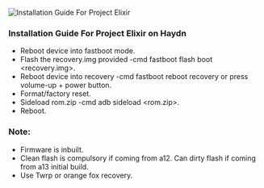 ![Installation Guide For Project Elixir](https://i.imgur.com/3UmK6nS.png "Installation")

### Installation Guide For Project Elixir on Haydn
- Reboot device into fastboot mode.
- Flash the recovery.img provided -cmd fastboot flash boot <recovery.img>.
- Reboot device into recovery -cmd fastboot reboot recovery or press volume-up + power button.
- Format/factory reset.
- Sideload rom.zip -cmd adb sideload <rom.zip>.
- Reboot.

### Note:
- Firmware is inbuilt.
- Clean flash is compulsory if coming from a12. Can dirty flash if coming from a13 initial build.
- Use Twrp or orange fox recovery.
